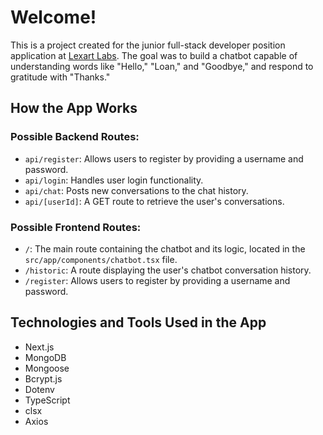 # Welcome!

This is a project created for the junior full-stack developer position application at [Lexart Labs](https://lexartlabs.com/). The goal was to build a chatbot capable of understanding words like "Hello," "Loan," and "Goodbye," and respond to gratitude with "Thanks."

## How the App Works

### Possible Backend Routes:

- `api/register`: Allows users to register by providing a username and password.
- `api/login`: Handles user login functionality.
- `api/chat`: Posts new conversations to the chat history.
- `api/[userId]`: A GET route to retrieve the user's conversations.

### Possible Frontend Routes:

- `/`: The main route containing the chatbot and its logic, located in the `src/app/components/chatbot.tsx` file.
- `/historic`: A route displaying the user's chatbot conversation history.
- `/register`: Allows users to register by providing a username and password.

## Technologies and Tools Used in the App

- Next.js
- MongoDB
- Mongoose
- Bcrypt.js
- Dotenv
- TypeScript
- clsx
- Axios
